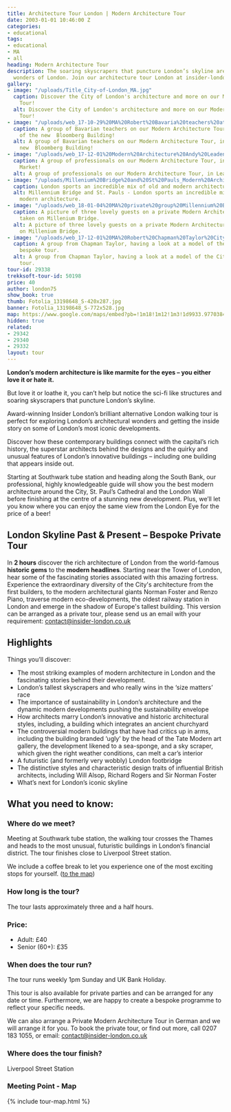 ```yaml
---
title: Architecture Tour London | Modern Architecture Tour
date: 2003-01-01 10:46:00 Z
categories:
- educational
tags:
- educational
- MA
- all
heading: Modern Architecture Tour
description: The soaring skyscrapers that puncture London’s skyline are architectural
  wonders of London. Join our architecture tour London at insider-london.co.uk.
gallery:
- image: "/uploads/Title_City-of-London_MA.jpg"
  caption: Discover the City of London's architecture and more on our Modern Architecture
    Tour!
  alt: Discover the City of London's architecture and more on our Modern Architecture
    Tour!
- image: "/uploads/web_17-10-29%20MA%20Robert%20Bavaria%20teachers%20at%20Bloomberg.jpg"
  caption: A group of Bavarian teachers on our Modern Architecture Tour, in front
    of the new  Bloomberg Building!
  alt: A group of Bavarian teachers on our Modern Architecture Tour, in front of the
    new  Bloomberg Building!
- image: "/uploads/web_17-12-01%20Modern%20Architecture%20Andy%20Leadenhall%20Market.JPG"
  caption: A group of professionals on our Modern Architecture Tour, in Leadenhall
    Market!
  alt: A group of professionals on our Modern Architecture Tour, in Leadenhall Market!
- image: "/uploads/Millenium%20Bridge%20and%20St%20Pauls_Modern%20Architecture.jpg"
  caption: London sports an incredible mix of old and modern architecture.
  alt: Millennium Bridge and St. Pauls - London sports an incredible mix of old and
    modern architecture.
- image: "/uploads/web_18-01-04%20MA%20private%20group%20Millennium%20Bridge.jpg"
  caption: A picture of three lovely guests on a private Modern Architecture Tour,
    taken on Millenium Bridge.
  alt: A picture of three lovely guests on a private Modern Architecture Tour, taken
    on Millenium Bridge.
- image: "/uploads/web_17-12-01%20MA%20Robert%20Chapman%20Taylor%20City%20model.JPG"
  caption: A group from Chapman Taylor, having a look at a model of the City on a
    bespoke tour.
  alt: A group from Chapman Taylor, having a look at a model of the City on a bespoke
    tour.
tour-id: 29338
trekksoft-tour-id: 50198
price: 40
author: london75
show_book: true
thumb: Fotolia_13198648_S-420x287.jpg
banner: Fotolia_13198648_S-772x528.jpg
map: https://www.google.com/maps/embed?pb=!1m18!1m12!1m3!1d9933.977038456189!2d-0.1118593163905431!3d51.504147652887916!2m3!1f0!2f0!3f0!3m2!1i1024!2i768!4f13.1!3m3!1m2!1s0x487604a5507854bb%3A0xd14c94cb200dcb1!2sSouthwark+Station!5e0!3m2!1sen!2s!4v1431589184611
hidden: true
related:
- 29342
- 29340
- 29332
layout: tour
---
```


**London’s modern architecture is like marmite for the eyes – you either love it or hate it.**

But love it or loathe it, you can’t help but notice the sci-fi like structures and soaring skyscrapers that puncture London’s skyline.

Award-winning Insider London’s brilliant alternative London walking tour is perfect for exploring London’s architectural wonders and getting the inside story on some of London&#8217;s most iconic developments.

Discover how these contemporary buildings connect with the capital’s rich history, the superstar architects behind the designs and the quirky and unusual features of London’s innovative buildings – including one building that appears inside out.

Starting at Southwark tube station and heading along the South Bank, our professional, highly knowledgeable guide will show you the best modern architecture around the City, St. Paul&#8217;s Cathedral and the London Wall before finishing at the centre of a stunning new development. Plus, we’ll let you know where you can enjoy the same view from the London Eye for the price of a beer!

## London Skyline Past & Present – Bespoke Private Tour

In **2 hours** discover the rich architecture of London from the world-famous **historic gems** to the **modern headlines**. Starting near the Tower of London, hear some of the fascinating stories associated with this amazing fortress. Experience the extraordinary diversity of the City's architecture from the first builders, to the modern architectural giants Norman Foster and Renzo Piano, traverse modern eco-developments, the oldest railway station in London and emerge in the shadow of Europe's tallest building. This version can be arranged as a private tour, please send us an email with your requirement: contact@insider-london.co.uk

## Highlights

Things you’ll discover:

- The most striking examples of modern architecture in London
and the fascinating stories behind their development.
- London’s tallest skyscrapers and who really wins in the ‘size matters’ race
- The importance of sustainability in London’s architecture and the dynamic modern developments pushing the sustainability envelope  
- How architects marry London’s innovative and historic architectural styles, including, a building which integrates an ancient churchyard
- The controversial modern buildings that have had critics up in arms, including the building branded ‘ugly’ by the head of the Tate Modern art gallery, the development likened to a sea-sponge, and a sky scraper, which given the right weather conditions, can melt a car’s interior
- A futuristic (and formerly very wobbly) London footbridge
- The distinctive styles and characteristic design traits of influential British architects, including Will Alsop, Richard Rogers and Sir Norman Foster          
- What’s next for London’s iconic skyline

## What you need to know:

### Where do we meet?

Meeting at Southwark tube station, the walking tour crosses the Thames and heads to the most unusual, futuristic buildings in London’s financial district. The tour finishes close to Liverpool Street station.

We include a coffee break to let you experience one of the most exciting stops for yourself. ([to the map](#map))

### How long is the tour?

The tour lasts approximately three and a half hours.

### Price:

- Adult: £40
- Senior (60+): £35            

### When does the tour run?

The tour runs weekly 1pm Sunday and UK Bank Holiday.        

This tour is also available for private parties and can be arranged for any date or time. Furthermore, we are happy to create a bespoke programme to reflect your specific needs.

We can also arrange a Private Modern Architecture Tour in German and we will arrange it for you. To book the private tour, or find out more, call 0207 183 1055, or email: <a href="mailto:contact@insider-london.co.uk">contact@insider-london.co.uk</a>

### Where does the tour finish?

Liverpool Street Station

<h3 id="map">Meeting Point - Map</h3>
{% include tour-map.html %}